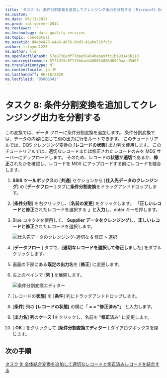 ```yaml
---
title: 'タスク 8: 条件分割変換を追加してクレンジング出力を分割する |Microsoft Docs'
ms.custom: ''
ms.date: 06/13/2017
ms.prod: sql-server-2014
ms.reviewer: ''
ms.technology: data-quality-services
ms.topic: conceptual
ms.assetid: d4ebe420-a4a9-4076-89d3-41abe726fc5c
author: lrtoyou1223
ms.author: lle
ms.openlocfilehash: 57e8738edf77dae56454baba9ffc1b193146b110
ms.sourcegitcommit: 57f1d15c67113bbadd40861b886d6929aacd3467
ms.translationtype: MT
ms.contentlocale: ja-JP
ms.lasthandoff: 06/18/2020
ms.locfileid: "85006342"
---
```

# <a name="task-8-adding-conditional-split-transform-to-split-cleansing-output"></a>タスク 8: 条件分割変換を追加してクレンジング出力を分割する
  この変換では、データ フローに条件分割変換を追加します。 条件分割変換では、データの内容に応じて別の出力に行をルートできます。 このチュートリアルでは、DQS クレンジング変換の [**レコードの状態**] 出力列を使用します。 このチュートリアルでは、適切なレコードまたは修正されたレコードのみを MDS サーバーにアップロードします。 そのため、レコードの**状態**が**適切**であるか、**修正**されたかを確認し、レコードを MDS にアップロードする前にレコードを結合します。  
  
1.  **SSIS ツールボックス**の [**共通**] セクションから [**仕入先データのクレンジング**] の [**データフロー** ] タブに**条件分割変換**をドラッグアンドドロップします。  
  
2.  [**条件分割**] を右クリックし、[**名前の変更**] をクリックします。 「**正しいレコードと修正**されたレコードを選択する **」と入力**し、enter キーを押します。  
  
3.  Blue コネクタを使用して、 **Supplier データをクレンジング**し、**正しいレコードと修正**されたレコードを選択します。  
  
     ![仕入先データのクレンジング-適切な & 修正 > 選択](../../2014/tutorials/media/et-addingcsttosplitcleansingoutput-01.jpg "仕入先データのクレンジング -> 適切なデータと修正済みのデータの選択")  
  
4.  [**データフロー** ] タブで、[**適切なレコードを選択して修正し**ました] をダブルクリックします。  
  
5.  画面の下部にある**既定の出力名**を [**修正**] に変更します。  
  
6.  左上のペインで [**列** **]** を展開します。  
  
     ![条件分割変換エディター](../../2014/tutorials/media/et-addingcsttosplitcleansingoutput-02.jpg "条件分割変換エディター")  
  
7.  [レコードの**状態**] を [**条件**] 列にドラッグアンドドロップします。  
  
8.  [**条件**] 列の **[レコードの状態]** の横に「 **= = "修正済み"」** と入力します。  
  
9. [**出力名] 列**の**ケース 1**をクリックし、名前を "**修正**済み" に変更します。  
  
10. [ **OK** ] をクリックして [**条件分割変換エディター** ] ダイアログボックスを閉じます。  
  
## <a name="next-step"></a>次の手順  
 [タスク 9: 全体結合変換を追加して適切なレコードと修正済みレコードを結合する](../../2014/tutorials/task-9-adding-union-all-transform-to-combine-correct-and-corrected-records.md)  
  
  
